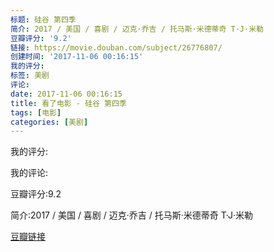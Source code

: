 ```yaml
---
标题: 硅谷 第四季
简介: 2017 / 美国 / 喜剧 / 迈克·乔吉 / 托马斯·米德蒂奇 T·J·米勒
豆瓣评分: '9.2'
链接: https://movie.douban.com/subject/26776807/
创建时间: '2017-11-06 00:16:15'
我的评分:
标签: 美剧
评论:
date: 2017-11-06 00:16:15
title: 看了电影 - 硅谷 第四季
tags: [电影]
categories: [美剧]
---
```


我的评分:

我的评论:

豆瓣评分:9.2

简介:2017 / 美国 / 喜剧 / 迈克·乔吉 / 托马斯·米德蒂奇 T·J·米勒

[豆瓣链接](https://movie.douban.com/subject/26776807/)

